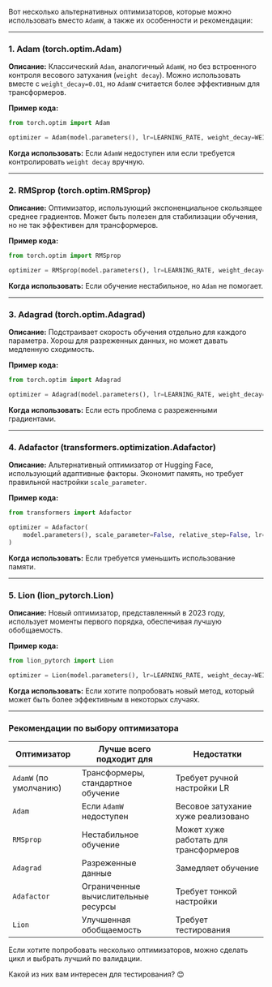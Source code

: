 Вот несколько альтернативных оптимизаторов, которые можно использовать вместо `AdamW`, а также их особенности и рекомендации:

---

### **1. Adam (torch.optim.Adam)**
**Описание:** Классический `Adam`, аналогичный `AdamW`, но без встроенного контроля весового затухания (`weight decay`). Можно использовать вместе с `weight_decay=0.01`, но `AdamW` считается более эффективным для трансформеров.

**Пример кода:**
```python
from torch.optim import Adam

optimizer = Adam(model.parameters(), lr=LEARNING_RATE, weight_decay=WEIGHT_DECAY)
```
**Когда использовать:** Если `AdamW` недоступен или если требуется контролировать `weight decay` вручную.

---

### **2. RMSprop (torch.optim.RMSprop)**
**Описание:** Оптимизатор, использующий экспоненциальное скользящее среднее градиентов. Может быть полезен для стабилизации обучения, но не так эффективен для трансформеров.

**Пример кода:**
```python
from torch.optim import RMSprop

optimizer = RMSprop(model.parameters(), lr=LEARNING_RATE, weight_decay=WEIGHT_DECAY, alpha=0.9, momentum=0.9)
```
**Когда использовать:** Если обучение нестабильное, но `Adam` не помогает.

---

### **3. Adagrad (torch.optim.Adagrad)**
**Описание:** Подстраивает скорость обучения отдельно для каждого параметра. Хорош для разреженных данных, но может давать медленную сходимость.

**Пример кода:**
```python
from torch.optim import Adagrad

optimizer = Adagrad(model.parameters(), lr=LEARNING_RATE, weight_decay=WEIGHT_DECAY)
```
**Когда использовать:** Если есть проблема с разреженными градиентами.

---

### **4. Adafactor (transformers.optimization.Adafactor)**
**Описание:** Альтернативный оптимизатор от Hugging Face, использующий адаптивные факторы. Экономит память, но требует правильной настройки `scale_parameter`.

**Пример кода:**
```python
from transformers import Adafactor

optimizer = Adafactor(
    model.parameters(), scale_parameter=False, relative_step=False, lr=LEARNING_RATE
)
```
**Когда использовать:** Если требуется уменьшить использование памяти.

---

### **5. Lion (lion_pytorch.Lion)**
**Описание:** Новый оптимизатор, представленный в 2023 году, использует моменты первого порядка, обеспечивая лучшую обобщаемость.

**Пример кода:**
```python
from lion_pytorch import Lion

optimizer = Lion(model.parameters(), lr=LEARNING_RATE, weight_decay=WEIGHT_DECAY)
```
**Когда использовать:** Если хотите попробовать новый метод, который может быть более эффективным в некоторых случаях.

---

### **Рекомендации по выбору оптимизатора**
| **Оптимизатор** | **Лучше всего подходит для** | **Недостатки** |
|----------------|-------------------------|----------------|
| `AdamW` (по умолчанию) | Трансформеры, стандартное обучение | Требует ручной настройки LR |
| `Adam` | Если `AdamW` недоступен | Весовое затухание хуже реализовано |
| `RMSprop` | Нестабильное обучение | Может хуже работать для трансформеров |
| `Adagrad` | Разреженные данные | Замедляет обучение |
| `Adafactor` | Ограниченные вычислительные ресурсы | Требует тонкой настройки |
| `Lion` | Улучшенная обобщаемость | Требует тестирования |

Если хотите попробовать несколько оптимизаторов, можно сделать цикл и выбрать лучший по валидации.

Какой из них вам интересен для тестирования? 😊